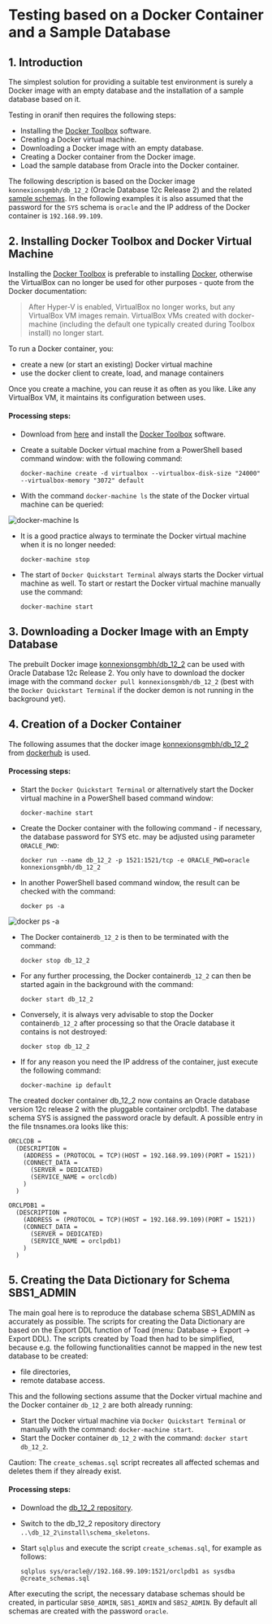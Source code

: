 # Testing based on a Docker Container and a Sample Database 

## 1. Introduction

The simplest solution for providing a suitable test environment is surely a Docker image with an empty database and the installation of a sample database based on it.

Testing in oranif then requires the following steps: 

- Installing the [Docker Toolbox](https://docs.docker.com/toolbox/) software.
- Creating a Docker virtual machine.
- Downloading a Docker image with an empty database.
- Creating a Docker container from the Docker image.
- Load the sample database from Oracle into the Docker container.

The following description is based on the Docker image `konnexionsgmbh/db_12_2`  (Oracle Database 12c Release 2) and  the related [sample schemas](https://github.com/oracle/db-sample-schemas/releases/tag/v12.2.0.1).
In the following examples it is also assumed that the password for the `SYS` schema is `oracle` and the IP address of the Docker container is `192.168.99.109`. 

## 2. Installing Docker Toolbox and Docker Virtual Machine

Installing the [Docker Toolbox](https://docs.docker.com/toolbox/) is preferable to installing [Docker](https://www.docker.com/), otherwise the VirtualBox can no longer be used for other purposes - quote from the Docker documentation:

> After Hyper-V is enabled, VirtualBox no longer works, but any VirtualBox VM images remain. VirtualBox VMs created with docker-machine (including the default one typically created during Toolbox install) no longer start.

To run a Docker container, you:

- create a new (or start an existing) Docker virtual machine
- use the docker client to create, load, and manage containers

Once you create a machine, you can reuse it as often as you like. 
Like any VirtualBox VM, it maintains its configuration between uses.

#### Processing steps:

- Download from [here](https://github.com/docker/toolbox/releases) and install the [Docker Toolbox](https://docs.docker.com/toolbox/toolbox_install_windows/) software.

- Create a suitable Docker virtual machine from a PowerShell based command window: with the following command: 

    ```docker-machine create -d virtualbox --virtualbox-disk-size "24000" --virtualbox-memory "3072" default```

- With the command `docker-machine ls` the state of the Docker virtual machine can be queried:

![docker-machine ls](https://i.imgur.com/nrfo0yz.png)

- It is a good practice always to terminate the Docker virtual machine when it is no longer needed:

    ```docker-machine stop```

- The start of `Docker Quickstart Terminal` always starts the Docker virtual machine as well. To start or restart the Docker virtual machine manually use the command:

    ```docker-machine start```

## 3. Downloading a Docker Image with an Empty Database

The prebuilt Docker image [konnexionsgmbh/db_12_2](https://cloud.docker.com/u/konnexionsgmbh/repository/docker/konnexionsgmbh/db_12_2) can be used with Oracle Database 12c Release 2.
You only have to download the docker image with the command `docker pull konnexionsgmbh/db_12_2` (best with the  `Docker Quickstart Terminal` if the docker demon is not running in the background yet).

## 4. Creation of a Docker Container

The following assumes that the docker image [konnexionsgmbh/db_12_2](https://cloud.docker.com/u/konnexionsgmbh/repository/docker/konnexionsgmbh/db_12_2) from [dockerhub](https://hub.docker.com/) is used. 

#### Processing steps:

- Start the `Docker Quickstart Terminal` or alternatively start the Docker virtual machine in a PowerShell based command window:

    ```docker-machine start```

- Create the Docker container with the following command - if necessary, the database password for SYS etc. may be adjusted using parameter `ORACLE_PWD`:

    ```docker run --name db_12_2 -p 1521:1521/tcp -e ORACLE_PWD=oracle konnexionsgmbh/db_12_2```

- In another PowerShell based command window, the result can be checked with the command: 

    ```docker ps -a```

![docker ps -a](https://i.imgur.com/ae6GYcS.png)

- The Docker container`db_12_2` is then to be terminated with the command:  

    ```docker stop db_12_2```

- For any further processing, the Docker container`db_12_2` can then be started again in the background with the command:

    ```docker start db_12_2```

- Conversely, it is always very advisable to stop the Docker container`db_12_2` after processing so that the Oracle database it contains is not destroyed: 

    ```docker stop db_12_2```

- If for any reason you need the IP address of the container, just execute the following command: 

    ```docker-machine ip default```

The created docker container db_12_2 now contains an Oracle database version 12c release 2 with the pluggable container orclpdb1. 
The database schema SYS is assigned the password oracle by default. 
A possible entry in the file tnsnames.ora looks like this: 

```
ORCLCDB =
  (DESCRIPTION =
    (ADDRESS = (PROTOCOL = TCP)(HOST = 192.168.99.109)(PORT = 1521))
    (CONNECT_DATA =
      (SERVER = DEDICATED)
      (SERVICE_NAME = orclcdb)
    )
  )

ORCLPDB1 =
  (DESCRIPTION =
    (ADDRESS = (PROTOCOL = TCP)(HOST = 192.168.99.109)(PORT = 1521))
    (CONNECT_DATA =
      (SERVER = DEDICATED)
      (SERVICE_NAME = orclpdb1)
    )
  )
```

## 5. Creating the Data Dictionary for Schema SBS1_ADMIN

The main goal here is to reproduce the database schema SBS1_ADMIN as accurately as possible.
The scripts for creating the Data Dictionary are based on the Export DDL function of Toad (menu: Database -> Export -> Export DDL). 
The scripts created by Toad then had to be simplified, because e.g. the following functionalities cannot be mapped in the new test database to be created:

- file directories,
- remote database access.

This and the following sections assume that the Docker virtual machine and the Docker container `db_12_2` are both already running:

- Start the Docker virtual machine via `Docker Quickstart Terminal` or manually with the command: `docker-machine start`.
- Start the Docker container `db_12_2` with the command: `docker start db_12_2`.

Caution: The `create_schemas.sql` script recreates all affected schemas and deletes them if they already exist.

#### Processing steps:

- Download the [db_12_2 repository](https://github.com/K2InformaticsGmbH/db_12_2).

- Switch to the db_12_2 repository directory `..\db_12_2\install\schema_skeletons`.

- Start `sqlplus` and execute the script `create_schemas.sql`, for example as follows: 

    ```sqlplus sys/oracle@//192.168.99.109:1521/orclpdb1 as sysdba @create_schemas.sql``` 
 
After executing the script, the necessary database schemas should be created, in particular `SBS0_ADMIN`, `SBS1_ADMIN` and `SBS2_ADMIN`. 
By default all schemas are created with the password `oracle`.


